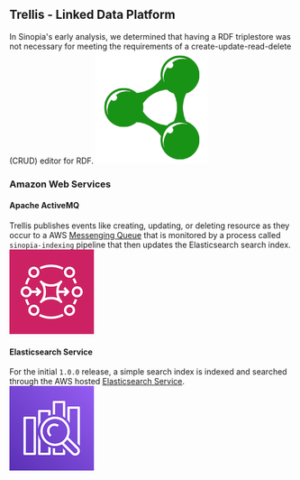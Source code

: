 ## Trellis - Linked Data Platform
In Sinopia's early analysis, we determined that having a RDF triplestore was
not necessary for meeting the requirements of a create-update-read-delete (CRUD)
editor for RDF. ![Trellis LDP](trellis-ldp.png)

### Amazon Web Services
#### Apache ActiveMQ
Trellis publishes events like creating, updating, or deleting resource as they
occur to a AWS [Messenging Queue][MQ] that is monitored by a process called
`sinopia-indexing` pipeline that then updates the Elasticsearch search index. ![AWS MQ](aws-mq.png)

#### Elasticsearch Service
For the initial `1.0.0` release, a simple search index is indexed and searched
through the AWS hosted [Elasticsearch Service][ES].<br>
![AWS Elasticsearch Service](elasticsearch.png)

[ES]: https://aws.amazon.com/elasticsearch-service/
[MQ]: https://aws.amazon.com/amazon-mq/
[TRELLIS]: https://www.trellisldp.org/
